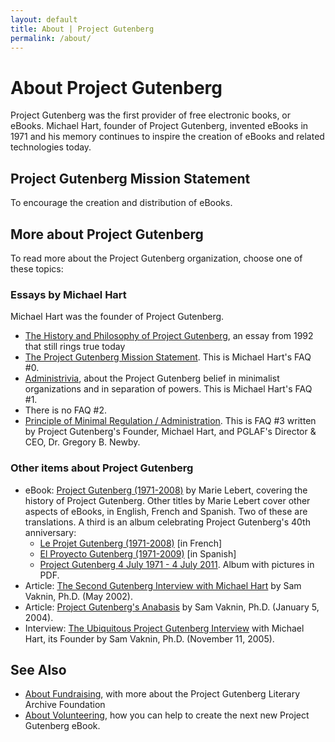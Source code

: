 ```yaml
---
layout: default
title: About | Project Gutenberg
permalink: /about/
---
```


About Project Gutenberg
=======================

Project Gutenberg was the first provider of free electronic books, or eBooks. 
Michael Hart, founder of Project Gutenberg, invented eBooks in 1971 and his 
memory continues to inspire the creation of eBooks and related technologies today. 

Project Gutenberg Mission Statement
-----------------------------------

  To encourage the creation and distribution of eBooks.

More about Project Gutenberg
----------------------------
   To read more about the Project Gutenberg organization, choose one of these topics:

### Essays by Michael Hart
   Michael Hart was the founder of Project Gutenberg.
- [The History and Philosophy of Project Gutenberg](https://www.gutenberg.org/wiki/Gutenberg:The_History_and_Philosophy_of_Project_Gutenberg_by_Michael_Hart), an essay from 1992 that still rings true today
- [The Project Gutenberg Mission Statement](/about/mission_statement.html). This is Michael Hart's FAQ #0.
- [Administrivia](/about/administrivia.html), about the Project Gutenberg belief in minimalist organizations and in separation of powers. This is Michael Hart's FAQ #1.
- There is no FAQ #2.
- [Principle of Minimal Regulation / Administration](/about/minimal_regulation.html). This is FAQ #3 written by Project Gutenberg's Founder, Michael Hart, and PGLAF's Director & CEO, Dr. Gregory B. Newby.

### Other items about Project Gutenberg
- eBook: [Project Gutenberg (1971-2008)](https://www.gutenberg.org/ebooks/27045) by Marie Lebert, covering the history of Project Gutenberg. Other titles by Marie Lebert cover other aspects of eBooks, in English, French and Spanish. Two of these are translations. A third is an album celebrating Project Gutenberg's 40th anniversary:
   - [Le Projet Gutenberg (1971-2008)](https://www.gutenberg.org/ebooks/27046) [in French]
   - [El Proyecto Gutenberg (1971-2009)](https://www.gutenberg.org/ebooks/31633) [in Spanish]
   - [Project Gutenberg 4 July 1971 - 4 July 2011](https://www.gutenberg.org/ebooks/36616). Album with pictures in PDF.
- Article: [The Second Gutenberg Interview with Michael Hart](http://samvak.tripod.com/busiweb29.html) by Sam Vaknin, Ph.D. (May 2002).
- Article: [Project Gutenberg's Anabasis](http://samvak.tripod.com/busiweb39.html) by Sam Vaknin, Ph.D. (January 5, 2004).
- Interview: [The Ubiquitous Project Gutenberg Interview](http://samvak.tripod.com/busiweb46.html) with Michael Hart, its Founder by Sam Vaknin, Ph.D. (November 11, 2005).

See Also
--------
- [About Fundraising](https://www.gutenberg.org/wiki/Category:Fundraising), with more about the Project Gutenberg Literary Archive Foundation
- [About Volunteering](https://www.gutenberg.org/wiki/Category:Volunteering), how you can help to create the next new Project Gutenberg eBook.


